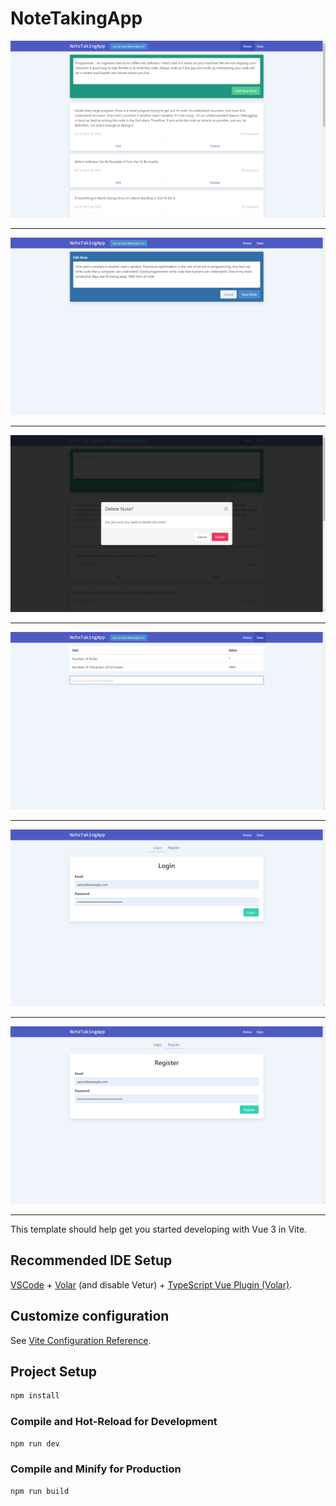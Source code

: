 # NoteTakingApp

![Note List and New Note](https://raw.githubusercontent.com/elvan/note-taking-app-vue-firebase/main/_screenshots/Screenshot%202023-03-18%20151755.png)

---

![Edit Note](https://raw.githubusercontent.com/elvan/note-taking-app-vue-firebase/main/_screenshots/Screenshot%202023-03-18%20151814.png)

---

![Delete Note](https://raw.githubusercontent.com/elvan/note-taking-app-vue-firebase/main/_screenshots/Screenshot%202023-03-18%20151848.png)

---

![Note Stats](https://raw.githubusercontent.com/elvan/note-taking-app-vue-firebase/main/_screenshots/Screenshot%202023-03-18%20151900.png)

---

![Login Page](https://raw.githubusercontent.com/elvan/note-taking-app-vue-firebase/main/_screenshots/Screenshot%202023-03-18%20151919.png)

---

![Register Page](https://raw.githubusercontent.com/elvan/note-taking-app-vue-firebase/main/_screenshots/Screenshot%202023-03-18%20151930.png)

---

This template should help get you started developing with Vue 3 in Vite.

## Recommended IDE Setup

[VSCode](https://code.visualstudio.com/) + [Volar](https://marketplace.visualstudio.com/items?itemName=Vue.volar) (and disable Vetur) + [TypeScript Vue Plugin (Volar)](https://marketplace.visualstudio.com/items?itemName=Vue.vscode-typescript-vue-plugin).

## Customize configuration

See [Vite Configuration Reference](https://vitejs.dev/config/).

## Project Setup

```sh
npm install
```

### Compile and Hot-Reload for Development

```sh
npm run dev
```

### Compile and Minify for Production

```sh
npm run build
```
